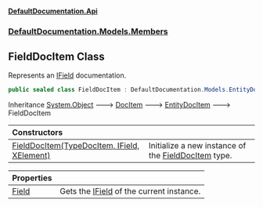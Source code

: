 #### [DefaultDocumentation.Api](index.md 'index')
### [DefaultDocumentation.Models.Members](index.md#DefaultDocumentation.Models.Members 'DefaultDocumentation.Models.Members')

## FieldDocItem Class

Represents an [IField](https://github.com/icsharpcode/ILSpy 'ICSharpCode.Decompiler.TypeSystem.IField') documentation.

```csharp
public sealed class FieldDocItem : DefaultDocumentation.Models.EntityDocItem
```

Inheritance [System.Object](https://docs.microsoft.com/en-us/dotnet/api/System.Object 'System.Object') &#129106; [DocItem](DocItem.md 'DefaultDocumentation.Models.DocItem') &#129106; [EntityDocItem](EntityDocItem.md 'DefaultDocumentation.Models.EntityDocItem') &#129106; FieldDocItem

| Constructors | |
| :--- | :--- |
| [FieldDocItem(TypeDocItem, IField, XElement)](FieldDocItem.FieldDocItem(TypeDocItem,IField,XElement).md 'DefaultDocumentation.Models.Members.FieldDocItem.FieldDocItem(DefaultDocumentation.Models.Types.TypeDocItem, IField, System.Xml.Linq.XElement)') | Initialize a new instance of the [FieldDocItem](FieldDocItem.md 'DefaultDocumentation.Models.Members.FieldDocItem') type. |

| Properties | |
| :--- | :--- |
| [Field](FieldDocItem.Field.md 'DefaultDocumentation.Models.Members.FieldDocItem.Field') | Gets the [IField](https://github.com/icsharpcode/ILSpy 'ICSharpCode.Decompiler.TypeSystem.IField') of the current instance. |
